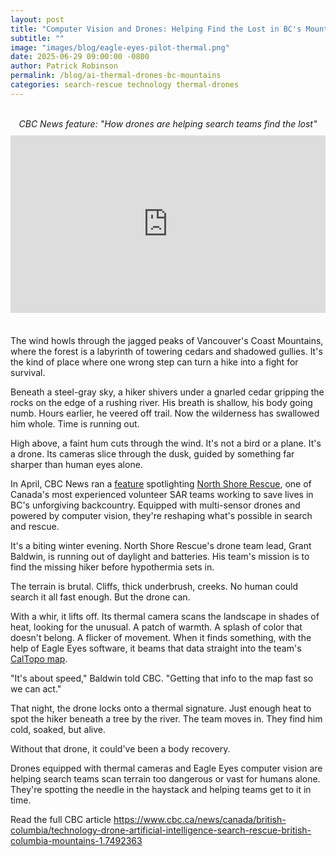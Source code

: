 ```yaml
---
layout: post
title: "Computer Vision and Drones: Helping Find the Lost in BC's Mountains"
subtitle: ""
image: "images/blog/eagle-eyes-pilot-thermal.png"
date: 2025-06-29 09:00:00 -0800
author: Patrick Robinson
permalink: /blog/ai-thermal-drones-bc-mountains
categories: search-rescue technology thermal-drones
---
```


<br>
<!-- CBC Video Embed -->
<div style="text-align: center; font-style: italic; margin-bottom: 10px;">
  CBC News feature: "How drones are helping search teams find the lost"
</div>
<div style="position:relative; width:100%; height:0px; padding-bottom:56.250%; margin-bottom: 20px;">
  <iframe allow="fullscreen;autoplay" allowfullscreen height="100%" src="https://streamable.com/e/56voro?autoplay=1" width="100%" style="border:none; width:100%; height:100%; position:absolute; left:0px; top:0px; overflow:hidden;"></iframe>
</div>

<br>
The wind howls through the jagged peaks of Vancouver's Coast Mountains, where the forest is a labyrinth of towering cedars and shadowed gullies. It's the kind of place where one wrong step can turn a hike into a fight for survival.

Beneath a steel-gray sky, a hiker shivers under a gnarled cedar gripping the rocks on the edge of a rushing river. His breath is shallow, his body going numb. Hours earlier, he veered off trail. Now the wilderness has swallowed him whole. Time is running out.

High above, a faint hum cuts through the wind. It's not a bird or a plane. It's a drone. Its cameras slice through the dusk, guided by something far sharper than human eyes alone.

In April, CBC News ran a <a href="https://www.cbc.ca/news/canada/british-columbia/technology-drone-artificial-intelligence-search-rescue-british-columbia-mountains-1.7492363" target="_blank" rel="noopener">feature</a> spotlighting <a href="https://www.northshorerescue.com/" target="_blank" rel="noopener">North Shore Rescue</a>, one of Canada's most experienced volunteer SAR teams working to save lives in BC's unforgiving backcountry. Equipped with multi-sensor drones and powered by computer vision, they're reshaping what's possible in search and rescue.

It's a biting winter evening. North Shore Rescue's drone team lead, Grant Baldwin, is running out of daylight and batteries. His team's mission is to find the missing hiker before hypothermia sets in.

The terrain is brutal. Cliffs, thick underbrush, creeks. No human could search it all fast enough. But the drone can.

With a whir, it lifts off. Its thermal camera scans the landscape in shades of heat, looking for the unusual. A patch of warmth. A splash of color that doesn't belong. A flicker of movement. When it finds something, with the help of Eagle Eyes software, it beams that data straight into the team's <a href="https://caltopo.com/about" target="_blank" rel="noopener">CalTopo map</a>.

"It's about speed," Baldwin told CBC. "Getting that info to the map fast so we can act."

That night, the drone locks onto a thermal signature. Just enough heat to spot the hiker beneath a tree by the river. The team moves in. They find him cold, soaked, but alive.

Without that drone, it could've been a body recovery.

Drones equipped with thermal cameras and Eagle Eyes computer vision are helping search teams scan terrain too dangerous or vast for humans alone. They're spotting the needle in the haystack and helping teams get to it in time.

Read the full CBC article <a href="https://www.cbc.ca/news/canada/british-columbia/technology-drone-artificial-intelligence-search-rescue-british-columbia-mountains-1.7492363" target="_blank" rel="noopener">https://www.cbc.ca/news/canada/british-columbia/technology-drone-artificial-intelligence-search-rescue-british-columbia-mountains-1.7492363</a>

<br>